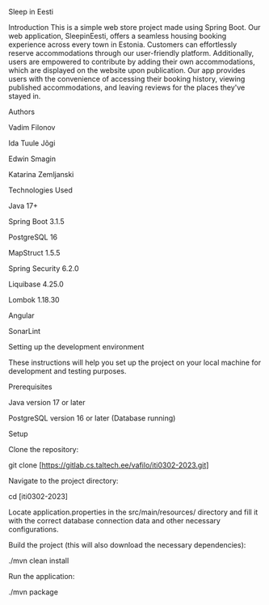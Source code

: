 Sleep in Eesti

Introduction
This is a simple web store project made using Spring Boot. Our web application, SleepinEesti, offers a seamless housing booking experience across every town in Estonia. Customers can effortlessly reserve accommodations through our user-friendly platform. Additionally, users are empowered to contribute by adding their own accommodations, which are displayed on the website upon publication. Our app provides users with the convenience of accessing their booking history, viewing published accommodations, and leaving reviews for the places they've stayed in.

Authors

Vadim Filonov

Ida Tuule Jõgi

Edwin Smagin

Katarina Zemljanski


Technologies Used

Java 17+

Spring Boot 3.1.5

PostgreSQL 16

MapStruct 1.5.5

Spring Security 6.2.0

Liquibase 4.25.0

Lombok 1.18.30

Angular

SonarLint


Setting up the development environment

These instructions will help you set up the project on your local machine for development and testing purposes.

Prerequisites

Java version 17 or later

PostgreSQL version 16 or later (Database running)


Setup

Clone the repository:

git clone [https://gitlab.cs.taltech.ee/vafilo/iti0302-2023.git]

Navigate to the project directory:

cd [iti0302-2023]

Locate application.properties in the src/main/resources/  directory and fill it with the correct database connection data and other necessary configurations.

Build the project (this will also download the necessary dependencies):

./mvn clean install

Run the application:

./mvn package
